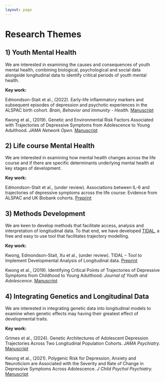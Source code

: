 ```yaml
---
layout: page
---
```


# Research Themes

## 1) Youth Mental Health

We are interested in examining the causes and consequences of youth mental health, combining biological, psychological and social data alongside longitudinal data to identify critical periods of youth mental health.

<b>Key work:</b>

Edmondson-Stait et al., (2022). Early-life inflammatory markers and subsequent episodes of depression and psychotic experiences in the ALSPAC birth cohort. <I>Brain, Behavior and Immunity - Health.</I> [Manuscript](https://www.sciencedirect.com/science/article/pii/S2666354622001181?via%3Dihub)

Kwong et al., (2019). Genetic and Environmental Risk Factors Associated with Trajectories of Depressive Symptoms from Adolescence to Young Adulthood. <i>JAMA Network Open.</I> [Manuscript](https://jamanetwork.com/journals/jamanetworkopen/fullarticle/2736940)

## 2) Life course Mental Health

We are interested in examining how mental health changes across the life course and if there are specific determinants underlying mental health at key stages of development.

<b>Key work:</b>

Edmondson-Stait et al., (under review). Associations between IL-6 and trajectories of depressive symptoms across the life course: Evidence from ALSPAC and UK Biobank cohorts. [Preprint](https://www.medrxiv.org/content/10.1101/2024.04.26.24306425v1)

## 3) Methods Development

We are keen to develop methods that facilitate access, analysis and interpretation of longitudinal data. To that end, we have developed [TIDAL](https://tidal-modelling.github.io/), a free and easy to use tool that facilitates trajectory modelling. 

<b>Key work:</b>

Kwong, Edmondson-Stait, Xu et al., (under review). TIDAL – Tool to Implement Developmental Analysis of Longitudinal data. [Preprint](https://www.medrxiv.org/content/10.1101/2024.08.12.24311854v1)

Kwong et al., (2019). Identifying Critical Points of Trajectories of Depressive Symptoms from Childhood to Young Adulthood. <i>Journal of Youth and Adolescence.</I> [Manuscript](https://link.springer.com/article/10.1007/s10964-018-0976-5)

## 4) Integrating Genetics and Longitudinal Data

We are interested in integrating genetic data into longitudinal models to examine when genetic effects may having their greatest effect of developmental traits. 

<b>Key work:</b>

Grimes et al., (2024). Genetic Architectures of Adolescent Depression Trajectories Across Two Longitudinal Population Cohorts. <i>JAMA Psychiatry.</I> [Manuscript](https://jamanetwork.com/journals/jamapsychiatry/article-abstract/2818400)

Kwong et al., (2021). Polygenic Risk for Depression, Anxiety and Neuroticism are Associated with the Severity and Rate of Change in Depressive Symptoms Across Adolescence. <I>J Child Psychol Psychiatry.</I> [Manuscript](https://acamh.onlinelibrary.wiley.com/doi/10.1111/jcpp.13422)